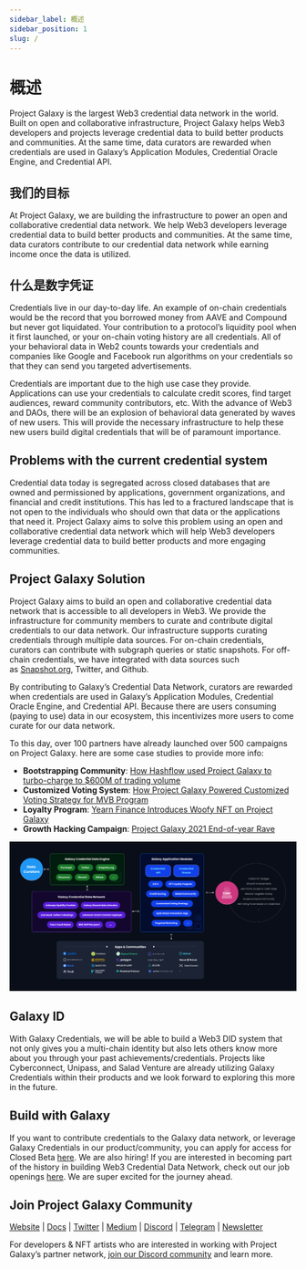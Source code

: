 ```yaml
---
sidebar_label: 概述
sidebar_position: 1
slug: /
---
```


# 概述

Project Galaxy is the largest Web3 credential data network in the world. Built on open and collaborative infrastructure, Project Galaxy helps Web3 developers and projects leverage credential data to build better products and communities. At the same time, data curators are rewarded when credentials are used in Galaxy’s Application Modules, Credential Oracle Engine, and Credential API.

## 我们的目标

At Project Galaxy, we are building the infrastructure to power an open and collaborative credential data network. We help Web3 developers leverage credential data to build better products and communities. At the same time, data curators contribute to our credential data network while earning income once the data is utilized.

## 什么是数字凭证

Credentials live in our day-to-day life. An example of on-chain credentials would be the record that you borrowed money from AAVE and Compound but never got liquidated. Your contribution to a protocol’s liquidity pool when it first launched, or your on-chain voting history are all credentials. All of your behavioral data in Web2 counts towards your credentials and companies like Google and Facebook run algorithms on your credentials so that they can send you targeted advertisements.

Credentials are important due to the high use case they provide. Applications can use your credentials to calculate credit scores, find target audiences, reward community contributors, etc. With the advance of Web3 and DAOs, there will be an explosion of behavioral data generated by waves of new users. This will provide the necessary infrastructure to help these new users build digital credentials that will be of paramount importance.

## Problems with the current credential system

Credential data today is segregated across closed databases that are owned and permissioned by applications, government organizations, and financial and credit institutions. This has led to a fractured landscape that is not open to the individuals who should own that data or the applications that need it. Project Galaxy aims to solve this problem using an open and collaborative credential data network which will help Web3 developers leverage credential data to build better products and more engaging communities.

## Project Galaxy Solution

Project Galaxy aims to build an open and collaborative credential data network that is accessible to all developers in Web3. We provide the infrastructure for community members to curate and contribute digital credentials to our data network. Our infrastructure supports curating credentials through multiple data sources. For on-chain credentials, curators can contribute with subgraph queries or static snapshots. For off-chain credentials, we have integrated with data sources such as [Snapshot.org](http://snapshot.org/), Twitter, and Github.

By contributing to Galaxy’s Credential Data Network, curators are rewarded when credentials are used in Galaxy’s Application Modules, Credential Oracle Engine, and Credential API. Because there are users consuming (paying to use) data in our ecosystem, this incentivizes more users to come curate for our data network.

To this day, over 100 partners have already launched over 500 campaigns on Project Galaxy. here are some case studies to provide more info:

* **Bootstrapping Community**: [How Hashflow used Project Galaxy to turbo-charge to $600M of trading volume](https://docs.galaxy.eco/Into-The-Galaxy/3Gg3KWsGxJjFkbpjBxc6C7/Hashflow-DEX/4KodnDTqqWC13xrH1Pxmp9)
* **Customized Voting System**: [How Project Galaxy Powered Customized Voting Strategy for MVB Program](https://www.binance.org/en/blog/mvbiii-forming-a-voting-committee-to-bring-decentralization-into-the-mvb-program/)
* **Loyalty Program**: [Yearn Finance Introduces Woofy NFT on Project Galaxy](https://blog.galaxy.eco/yearn-finance-introduces-woofy-nfts-on-project-galaxy-95bf7ece2493)
* **Growth Hacking Campaign**: [Project Galaxy 2021 End-of-year Rave](https://blog.galaxy.eco/growth-hacking-in-web3-2021-project-galaxy-eoy-rave-campaign-recap-946a7452930b)

![FlowChart.png](assets/FlowChart.png "Flow Chart")

## Galaxy ID

With Galaxy Credentials, we will be able to build a Web3 DID system that not only gives you a multi-chain identity but also lets others know more about you through your past achievements/credentials. Projects like Cyberconnect, Unipass, and Salad Venture are already utilizing Galaxy Credentials within their products and we look forward to exploring this more in the future.

## Build with Galaxy

If you want to contribute credentials to the Galaxy data network, or leverage Galaxy Credentials in our product/community, you can apply for access for Closed Beta [here](https://to.galaxy.eco/application). We are also hiring! If you are interested in becoming part of the history in building Web3 Credential Data Network, check out our job openings [here](https://to.galaxy.eco/careers). We are super excited for the journey ahead.

## Join Project Galaxy Community

[Website](https://galaxy.eco/) | [Docs](https://docs.galaxy.eco/) | [Twitter](https://twitter.com/intent/follow?screen_name=ProjectGalaxyHQ) | [Medium](https://blog.galaxy.eco/) | [Discord](https://discord.gg/projectgalaxy) | [Telegram](https://t.me/ProjectGalaxyHQ) | [Newsletter](http://newsletter.galaxy.eco/)

For developers & NFT artists who are interested in working with Project Galaxy’s partner network, [join our Discord community](https://discord.gg/projectgalaxy) and learn more.